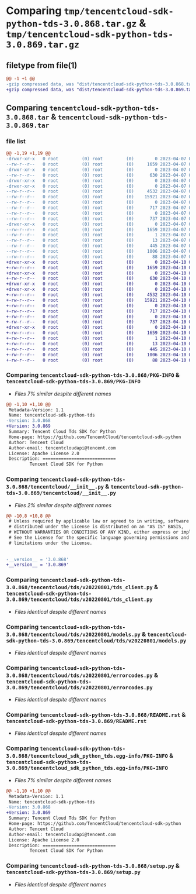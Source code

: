 # Comparing `tmp/tencentcloud-sdk-python-tds-3.0.868.tar.gz` & `tmp/tencentcloud-sdk-python-tds-3.0.869.tar.gz`

## filetype from file(1)

```diff
@@ -1 +1 @@
-gzip compressed data, was "dist/tencentcloud-sdk-python-tds-3.0.868.tar", last modified: Fri Apr  7 01:01:12 2023, max compression
+gzip compressed data, was "dist/tencentcloud-sdk-python-tds-3.0.869.tar", last modified: Mon Apr 10 03:15:25 2023, max compression
```

## Comparing `tencentcloud-sdk-python-tds-3.0.868.tar` & `tencentcloud-sdk-python-tds-3.0.869.tar`

### file list

```diff
@@ -1,19 +1,19 @@
-drwxr-xr-x   0 root         (0) root         (0)        0 2023-04-07 01:01:12.000000 tencentcloud-sdk-python-tds-3.0.868/
--rw-r--r--   0 root         (0) root         (0)     1659 2023-04-07 01:01:12.000000 tencentcloud-sdk-python-tds-3.0.868/PKG-INFO
-drwxr-xr-x   0 root         (0) root         (0)        0 2023-04-07 01:01:12.000000 tencentcloud-sdk-python-tds-3.0.868/tencentcloud/
--rw-r--r--   0 root         (0) root         (0)      630 2023-04-07 01:01:12.000000 tencentcloud-sdk-python-tds-3.0.868/tencentcloud/__init__.py
-drwxr-xr-x   0 root         (0) root         (0)        0 2023-04-07 01:01:12.000000 tencentcloud-sdk-python-tds-3.0.868/tencentcloud/tds/
-drwxr-xr-x   0 root         (0) root         (0)        0 2023-04-07 01:01:12.000000 tencentcloud-sdk-python-tds-3.0.868/tencentcloud/tds/v20220801/
--rw-r--r--   0 root         (0) root         (0)     4532 2023-04-07 01:01:12.000000 tencentcloud-sdk-python-tds-3.0.868/tencentcloud/tds/v20220801/tds_client.py
--rw-r--r--   0 root         (0) root         (0)    15921 2023-04-07 01:01:12.000000 tencentcloud-sdk-python-tds-3.0.868/tencentcloud/tds/v20220801/models.py
--rw-r--r--   0 root         (0) root         (0)        0 2023-04-07 01:01:12.000000 tencentcloud-sdk-python-tds-3.0.868/tencentcloud/tds/v20220801/__init__.py
--rw-r--r--   0 root         (0) root         (0)      717 2023-04-07 01:01:12.000000 tencentcloud-sdk-python-tds-3.0.868/tencentcloud/tds/v20220801/errorcodes.py
--rw-r--r--   0 root         (0) root         (0)        0 2023-04-07 01:01:12.000000 tencentcloud-sdk-python-tds-3.0.868/tencentcloud/tds/__init__.py
--rw-r--r--   0 root         (0) root         (0)      737 2023-04-07 01:01:12.000000 tencentcloud-sdk-python-tds-3.0.868/README.rst
-drwxr-xr-x   0 root         (0) root         (0)        0 2023-04-07 01:01:12.000000 tencentcloud-sdk-python-tds-3.0.868/tencentcloud_sdk_python_tds.egg-info/
--rw-r--r--   0 root         (0) root         (0)     1659 2023-04-07 01:01:12.000000 tencentcloud-sdk-python-tds-3.0.868/tencentcloud_sdk_python_tds.egg-info/PKG-INFO
--rw-r--r--   0 root         (0) root         (0)        1 2023-04-07 01:01:12.000000 tencentcloud-sdk-python-tds-3.0.868/tencentcloud_sdk_python_tds.egg-info/dependency_links.txt
--rw-r--r--   0 root         (0) root         (0)       13 2023-04-07 01:01:12.000000 tencentcloud-sdk-python-tds-3.0.868/tencentcloud_sdk_python_tds.egg-info/top_level.txt
--rw-r--r--   0 root         (0) root         (0)      445 2023-04-07 01:01:12.000000 tencentcloud-sdk-python-tds-3.0.868/tencentcloud_sdk_python_tds.egg-info/SOURCES.txt
--rw-r--r--   0 root         (0) root         (0)     1006 2023-04-07 01:01:12.000000 tencentcloud-sdk-python-tds-3.0.868/setup.py
--rw-r--r--   0 root         (0) root         (0)       88 2023-04-07 01:01:12.000000 tencentcloud-sdk-python-tds-3.0.868/setup.cfg
+drwxr-xr-x   0 root         (0) root         (0)        0 2023-04-10 03:15:25.000000 tencentcloud-sdk-python-tds-3.0.869/
+-rw-r--r--   0 root         (0) root         (0)     1659 2023-04-10 03:15:25.000000 tencentcloud-sdk-python-tds-3.0.869/PKG-INFO
+drwxr-xr-x   0 root         (0) root         (0)        0 2023-04-10 03:15:25.000000 tencentcloud-sdk-python-tds-3.0.869/tencentcloud/
+-rw-r--r--   0 root         (0) root         (0)      630 2023-04-10 03:15:25.000000 tencentcloud-sdk-python-tds-3.0.869/tencentcloud/__init__.py
+drwxr-xr-x   0 root         (0) root         (0)        0 2023-04-10 03:15:25.000000 tencentcloud-sdk-python-tds-3.0.869/tencentcloud/tds/
+drwxr-xr-x   0 root         (0) root         (0)        0 2023-04-10 03:15:25.000000 tencentcloud-sdk-python-tds-3.0.869/tencentcloud/tds/v20220801/
+-rw-r--r--   0 root         (0) root         (0)     4532 2023-04-10 03:15:25.000000 tencentcloud-sdk-python-tds-3.0.869/tencentcloud/tds/v20220801/tds_client.py
+-rw-r--r--   0 root         (0) root         (0)    15921 2023-04-10 03:15:25.000000 tencentcloud-sdk-python-tds-3.0.869/tencentcloud/tds/v20220801/models.py
+-rw-r--r--   0 root         (0) root         (0)        0 2023-04-10 03:15:25.000000 tencentcloud-sdk-python-tds-3.0.869/tencentcloud/tds/v20220801/__init__.py
+-rw-r--r--   0 root         (0) root         (0)      717 2023-04-10 03:15:25.000000 tencentcloud-sdk-python-tds-3.0.869/tencentcloud/tds/v20220801/errorcodes.py
+-rw-r--r--   0 root         (0) root         (0)        0 2023-04-10 03:15:25.000000 tencentcloud-sdk-python-tds-3.0.869/tencentcloud/tds/__init__.py
+-rw-r--r--   0 root         (0) root         (0)      737 2023-04-10 03:15:25.000000 tencentcloud-sdk-python-tds-3.0.869/README.rst
+drwxr-xr-x   0 root         (0) root         (0)        0 2023-04-10 03:15:25.000000 tencentcloud-sdk-python-tds-3.0.869/tencentcloud_sdk_python_tds.egg-info/
+-rw-r--r--   0 root         (0) root         (0)     1659 2023-04-10 03:15:25.000000 tencentcloud-sdk-python-tds-3.0.869/tencentcloud_sdk_python_tds.egg-info/PKG-INFO
+-rw-r--r--   0 root         (0) root         (0)        1 2023-04-10 03:15:25.000000 tencentcloud-sdk-python-tds-3.0.869/tencentcloud_sdk_python_tds.egg-info/dependency_links.txt
+-rw-r--r--   0 root         (0) root         (0)       13 2023-04-10 03:15:25.000000 tencentcloud-sdk-python-tds-3.0.869/tencentcloud_sdk_python_tds.egg-info/top_level.txt
+-rw-r--r--   0 root         (0) root         (0)      445 2023-04-10 03:15:25.000000 tencentcloud-sdk-python-tds-3.0.869/tencentcloud_sdk_python_tds.egg-info/SOURCES.txt
+-rw-r--r--   0 root         (0) root         (0)     1006 2023-04-10 03:15:25.000000 tencentcloud-sdk-python-tds-3.0.869/setup.py
+-rw-r--r--   0 root         (0) root         (0)       88 2023-04-10 03:15:25.000000 tencentcloud-sdk-python-tds-3.0.869/setup.cfg
```

### Comparing `tencentcloud-sdk-python-tds-3.0.868/PKG-INFO` & `tencentcloud-sdk-python-tds-3.0.869/PKG-INFO`

 * *Files 7% similar despite different names*

```diff
@@ -1,10 +1,10 @@
 Metadata-Version: 1.1
 Name: tencentcloud-sdk-python-tds
-Version: 3.0.868
+Version: 3.0.869
 Summary: Tencent Cloud Tds SDK for Python
 Home-page: https://github.com/TencentCloud/tencentcloud-sdk-python
 Author: Tencent Cloud
 Author-email: tencentcloudapi@tencent.com
 License: Apache License 2.0
 Description: ============================
         Tencent Cloud SDK for Python
```

### Comparing `tencentcloud-sdk-python-tds-3.0.868/tencentcloud/__init__.py` & `tencentcloud-sdk-python-tds-3.0.869/tencentcloud/__init__.py`

 * *Files 2% similar despite different names*

```diff
@@ -10,8 +10,8 @@
 # Unless required by applicable law or agreed to in writing, software
 # distributed under the License is distributed on an "AS IS" BASIS,
 # WITHOUT WARRANTIES OR CONDITIONS OF ANY KIND, either express or implied.
 # See the License for the specific language governing permissions and
 # limitations under the License.
 
 
-__version__ = '3.0.868'
+__version__ = '3.0.869'
```

### Comparing `tencentcloud-sdk-python-tds-3.0.868/tencentcloud/tds/v20220801/tds_client.py` & `tencentcloud-sdk-python-tds-3.0.869/tencentcloud/tds/v20220801/tds_client.py`

 * *Files identical despite different names*

### Comparing `tencentcloud-sdk-python-tds-3.0.868/tencentcloud/tds/v20220801/models.py` & `tencentcloud-sdk-python-tds-3.0.869/tencentcloud/tds/v20220801/models.py`

 * *Files identical despite different names*

### Comparing `tencentcloud-sdk-python-tds-3.0.868/tencentcloud/tds/v20220801/errorcodes.py` & `tencentcloud-sdk-python-tds-3.0.869/tencentcloud/tds/v20220801/errorcodes.py`

 * *Files identical despite different names*

### Comparing `tencentcloud-sdk-python-tds-3.0.868/README.rst` & `tencentcloud-sdk-python-tds-3.0.869/README.rst`

 * *Files identical despite different names*

### Comparing `tencentcloud-sdk-python-tds-3.0.868/tencentcloud_sdk_python_tds.egg-info/PKG-INFO` & `tencentcloud-sdk-python-tds-3.0.869/tencentcloud_sdk_python_tds.egg-info/PKG-INFO`

 * *Files 7% similar despite different names*

```diff
@@ -1,10 +1,10 @@
 Metadata-Version: 1.1
 Name: tencentcloud-sdk-python-tds
-Version: 3.0.868
+Version: 3.0.869
 Summary: Tencent Cloud Tds SDK for Python
 Home-page: https://github.com/TencentCloud/tencentcloud-sdk-python
 Author: Tencent Cloud
 Author-email: tencentcloudapi@tencent.com
 License: Apache License 2.0
 Description: ============================
         Tencent Cloud SDK for Python
```

### Comparing `tencentcloud-sdk-python-tds-3.0.868/setup.py` & `tencentcloud-sdk-python-tds-3.0.869/setup.py`

 * *Files identical despite different names*

